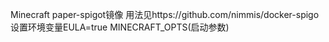 Minecraft paper-spigot镜像
用法见https://github.com/nimmis/docker-spigo  
设置环境变量EULA=true MINECRAFT_OPTS(启动参数)
